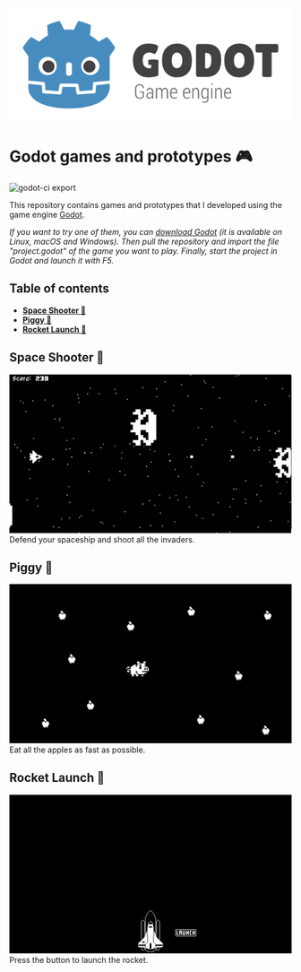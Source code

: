<div align="center">
    <img src="img/godot.png" />
</div>

# Godot games and prototypes :video_game:
![godot-ci export](https://github.com/leovct/godot/workflows/godot-ci%20export/badge.svg?branch=master&event=push)

This repository contains games and prototypes that I developed using the game engine [Godot](https://godotengine.org/).  

_If you want to try one of them, you can [download Godot](https://godotengine.org/download/linux) (it is available on Linux, macOS and Windows). Then pull the repository and import the file "project.godot" of the game you want to play. Finally, start the project in Godot and launch it with F5._

## Table of contents
<detail>

- [**Space Shooter :gun:**](#space-shooter-gun)
- [**Piggy :pig:**](#piggy-pig)
- [**Rocket Launch :rocket:**](#rocket-launch-rocket)
</details>

## Space Shooter :gun:
![Space Shooter](img/space-shooter.png)
Defend your spaceship and shoot all the invaders.

## Piggy :pig:
![Piggy](img/piggy.png)
Eat all the apples as fast as possible.

## Rocket Launch :rocket:
![Rocket Launch](img/rocket-launch.png)
Press the button to launch the rocket.
